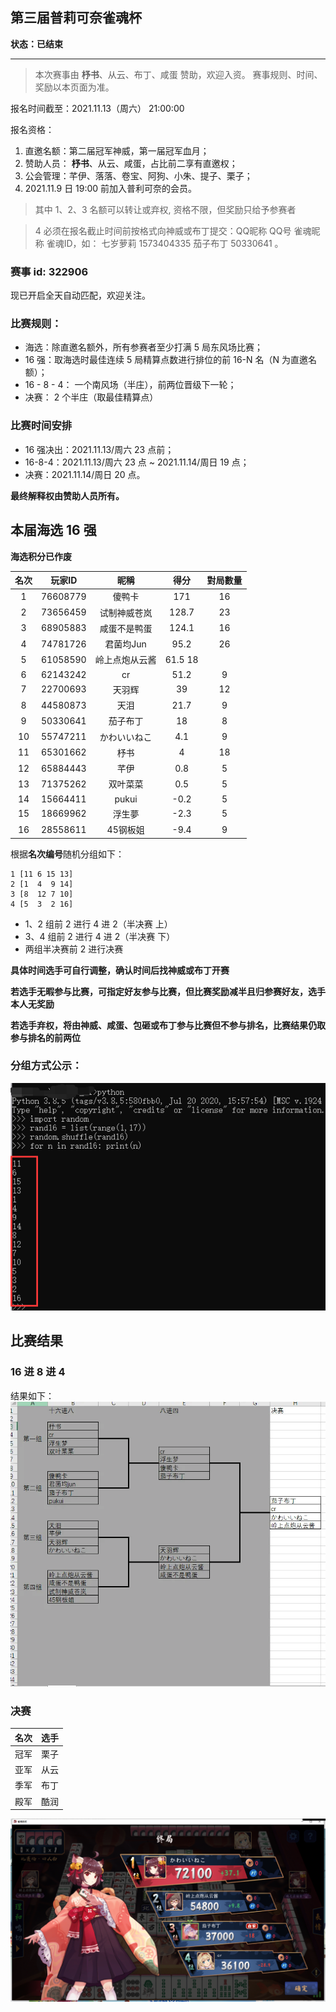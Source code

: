 ## **第三届普莉可奈雀魂杯**

**状态：已结束**

--------------------------------------------
>本次赛事由 **杼书**、从云、布丁、咸蛋 赞助，欢迎入资。
>赛事规则、时间、奖励以本页面为准。


报名时间截至：2021.11.13（周六） 21:00:00

报名资格：
1. 直邀名额：第二届冠军神威，第一届冠军血月；
2. 赞助人员： **杼书**、从云、咸蛋，占比前二享有直邀权；
3. 公会管理：芊伊、落落、卷宝、阿狗、小朱、提子、栗子；
4. 2021.11.9 日 19:00 前加入普利可奈的会员。

>其中 1、2、3 名额可以转让或弃权, 资格不限，但奖励只给予参赛者

> 4 必须在报名截止时间前按格式向神威或布丁提交：QQ昵称 QQ号 雀魂昵称 雀魂ID，如： 七岁萝莉 1573404335 茄子布丁 50330641 。

### 赛事 id: **322906**
现已开启全天自动匹配，欢迎关注。

### 比赛规则：
* 海选：除直邀名额外，所有参赛者至少打满 5 局东风场比赛；
* 16 强：取海选时最佳连续 5 局精算点数进行排位的前 16-N 名（N 为直邀名额）；
* 16 - 8 - 4： 一个南风场（半庄），前两位晋级下一轮；
* 决赛： 2 个半庄（取最佳精算点）

### 比赛时间安排
* 16 强决出：2021.11.13/周六 23 点前；
* 16-8-4：2021.11.13/周六 23 点 ~ 2021.11.14/周日 19 点；
* 决赛：2021.11.14/周日 20 点。

**最终解释权由赞助人员所有。**

## 本届海选 16 强
**海选积分已作废**

|名次|	玩家ID|	昵稱|	得分|	對局數量|
|:---:|:---:|:---:|:---:|:---:|
|1|	76608779|	傻鸭卡|	171|	16|
|2|	73656459|	试制神威苍岚|	128.7	|23|
|3	|68905883	|咸蛋不是鸭蛋	|124.1|	16|
|4	|74781726	|君菌均Jun	|95.2	|26|
|5	|61058590	|岭上点炮从云酱	|61.5	18|
|6	|62143242	|cr	|51.2	|9|
|7	|22700693|	天羽辉	|39	|12|
|8	|44580873|	天泪|	21.7	|9|
|9|	50330641|	茄子布丁|	18	|8|
|10	|55747211|	かわいいねこ|	4.1|	9|
|11	|65301662	|杼书|	4	|18|
|12	|65884443	|芊伊	|0.8|	5|
|13	|71375262|	双叶菜菜|	0.5	|5|
|14	|15664411|	pukui|	-0.2|	5|
|15	|18669962|	浮生夢	|-2.3	|5|
|16	|28558611|	45钢板姐|	-9.4|	9|

根据**名次编号**随机分组如下：
```text
1 [11 6 15 13]
2 [1  4  9 14]
3 [8  12 7 10]
4 [5  3  2 16]
```
* 1、2 组前 2 进行 4 进 2（半决赛 上）
* 3、4 组前 2 进行 4 进 2（半决赛 下）
* 两组半决赛前 2 进行决赛

**具体时间选手可自行调整，确认时间后找神威或布丁开赛**

**若选手无暇参与比赛，可指定好友参与比赛，但比赛奖励减半且归参赛好友，选手本人无奖励**

**若选手弃权，将由神威、咸蛋、包砸或布丁参与比赛但不参与排名，比赛结果仍取参与排名的前两位**


### 分组方式公示：

![rand16](docs/ran16.png)

## 比赛结果

### 16 进 8 进 4
结果如下：
![3rd16](docs/3rd16.png)

### 决赛
|名次|选手|
| :-------------: | :-------------: |
|冠军|栗子|
|亚军|从云|
|季军|布丁|
|殿军|酷润|

![3rdfinal](docs/3rdfinal.png)